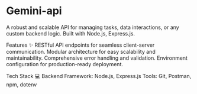 # Gemini-api

A robust and scalable API for managing tasks, data interactions, or any custom backend logic. Built with Node.js, Express.js.

Features ✨
RESTful API endpoints for seamless client-server communication.
Modular architecture for easy scalability and maintainability.
Comprehensive error handling and validation.
Environment configuration for production-ready deployment.

Tech Stack 💻
Backend Framework: Node.js, Express.js
Tools: Git, Postman, npm, dotenv
